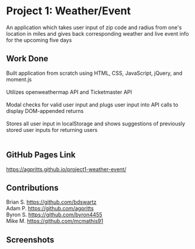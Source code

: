 # Project 1: Weather/Event
An application which takes user input of zip code and radius from one's location in miles and gives back corresponding weather and live event info for the upcoming five days

## Work Done
Built application from scratch using HTML, CSS, JavaScript, jQuery, and moment.js </br>
</br>
Utilizes openweathermap API and Ticketmaster API </br>
</br>
Modal checks for valid user input and plugs user input into API calls to display DOM-appended returns </br>
</br>
Stores all user input in localStorage and shows suggestions of previously stored user inputs for returning users </br>
</br>

## GitHub Pages Link
https://agpritts.github.io/project1-weather-event/

## Contributions
Brian S. https://github.com/bdswartz </br>
Adam P. https://github.com/agpritts </br>
Byron S. https://github.com/byron4455 </br>
Mike M. https://github.com/mcmathis91 </br>

## Screenshots
